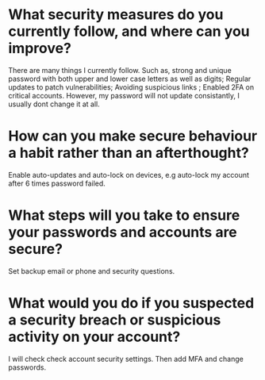 # What security measures do you currently follow, and where can you improve?
There are many things I currently follow. Such as, strong and unique password with both upper and lower case letters as well as digits; Regular updates to patch vulnerabilities; Avoiding suspicious links ; Enabled 2FA on critical accounts. However, my password will not update consistantly, I usually dont change it at all.

# How can you make secure behaviour a habit rather than an afterthought?
Enable auto-updates and auto-lock on devices, e.g auto-lock my account after 6 times password failed.

# What steps will you take to ensure your passwords and accounts are secure?
Set backup email or phone and security questions.

# What would you do if you suspected a security breach or suspicious activity on your account?
I will check check account security settings. Then add MFA and change passwords.
